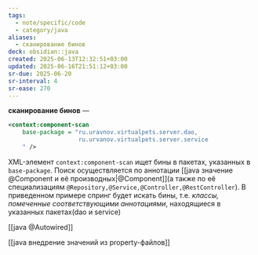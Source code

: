 ```yaml
---
tags:
  - note/specific/code
  - category/java
aliases:
  - сканирование бинов
deck: obsidian::java
created: 2025-06-13T12:32:51+03:00
updated: 2025-06-16T21:51:12+03:00
sr-due: 2025-06-20
sr-interval: 4
sr-ease: 270
---
```


**сканирование бинов**
—
```xml root-context.xml
<context:component-scan
	base-package = "ru.uravnov.virtualpets.server.dao,
					ru.urvanov.virtualpets.server.service
	" />
```

XML-элемент `context:component-scan` ищет бины в пакетах, указанных в `base-package`. Поиск осуществляется по аннотации [[java значение @Component и её производных|@Component]](а также по её специализациям `@Repository,@Service,@Controller,@RestController`). В приведенном примере спринг будет искать бины, т.е. *классы, помеченные соответствующими аннотациями*, находящиеся в указанных пакетах(dao и service)

[[java @Autowired]]

[[java внедрение значений из property-файлов]]
